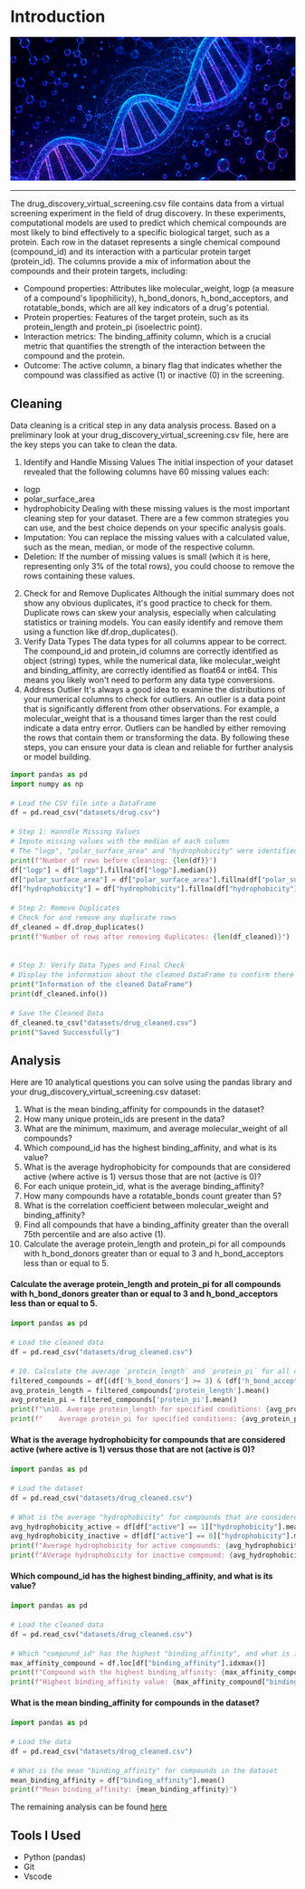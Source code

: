 # Introduction
![Drug discovery](assets/drug.png)
***
The drug_discovery_virtual_screening.csv file contains data from a virtual screening experiment in the field of drug discovery. In these experiments, computational models are used to predict which chemical compounds are most likely to bind effectively to a specific biological target, such as a protein.
Each row in the dataset represents a single chemical compound (compound_id) and its interaction with a particular protein target (protein_id). The columns provide a mix of information about the compounds and their protein targets, including:
* Compound properties: Attributes like molecular_weight, logp (a measure of a compound's lipophilicity), h_bond_donors, h_bond_acceptors, and rotatable_bonds, which are all key indicators of a drug's potential.
* Protein properties: Features of the target protein, such as its protein_length and protein_pi (isoelectric point).
* Interaction metrics: The binding_affinity column, which is a crucial metric that quantifies the strength of the interaction between the compound and the protein.
* Outcome: The active column, a binary flag that indicates whether the compound was classified as active (1) or inactive (0) in the screening.
## Cleaning
Data cleaning is a critical step in any data analysis process. Based on a preliminary look at your drug_discovery_virtual_screening.csv file, here are the key steps you can take to clean the data.
1. Identify and Handle Missing Values
The initial inspection of your dataset revealed that the following columns have 60 missing values each:
* logp
* polar_surface_area
* hydrophobicity
Dealing with these missing values is the most important cleaning step for your dataset. There are a few common strategies you can use, and the best choice depends on your specific analysis goals.
* Imputation: You can replace the missing values with a calculated value, such as the mean, median, or mode of the respective column.
* Deletion: If the number of missing values is small (which it is here, representing only 3% of the total rows), you could choose to remove the rows containing these values.
2. Check for and Remove Duplicates
Although the initial summary does not show any obvious duplicates, it's good practice to check for them. Duplicate rows can skew your analysis, especially when calculating statistics or training models. You can easily identify and remove them using a function like df.drop_duplicates().
3. Verify Data Types
The data types for all columns appear to be correct. The compound_id and protein_id columns are correctly identified as object (string) types, while the numerical data, like molecular_weight and binding_affinity, are correctly identified as float64 or int64. This means you likely won't need to perform any data type conversions.
4. Address Outlier
It's always a good idea to examine the distributions of your numerical columns to check for outliers. An outlier is a data point that is significantly different from other observations. For example, a molecular_weight that is a thousand times larger than the rest could indicate a data entry error. Outliers can be handled by either removing the rows that contain them or transforming the data.
By following these steps, you can ensure your data is clean and reliable for further analysis or model building.
```python
import pandas as pd
import numpy as np

# Load the CSV file into a DataFrame
df = pd.read_csv("datasets/drug.csv")

# Step 1: Hanndle Missing Values
# Impute missing values with the median of each column
# The "logp", "polar_surface_area" and "hydrophobicity" were identified as having missing values
print(f"Number of rows before cleaning: {len(df)}")
df["logp"] = df["logp"].fillna(df["logp"].median())
df["polar_surface_area"] = df["polar_surface_area"].fillna(df["polar_surface_area"].median())
df["hydrophobicity"] = df["hydrophobicity"].fillna(df["hydrophobicity"].median())

# Step 2: Remove Duplicates
# Check for and remove any duplicate rows
df_cleaned = df.drop_duplicates()
print(f"Number of rows after removing duplicates: {len(df_cleaned)}")


# Step 3: Verify Data Types and Final Check
# Display the information about the cleaned DataFrame to confirm there are no more missing values
print("Information of the cleaned DataFrame")
print(df_cleaned.info())

# Save the Cleaned Data
df_cleaned.to_csv("datasets/drug_cleaned.csv")
print("Saved Successfully")
```
## Analysis
Here are 10 analytical questions you can solve using the pandas library and your drug_discovery_virtual_screening.csv dataset:
1. What is the mean binding_affinity for compounds in the dataset?
2. How many unique protein_ids are present in the data?
3. What are the minimum, maximum, and average molecular_weight of all compounds?
4. Which compound_id has the highest binding_affinity, and what is its value?
5. What is the average hydrophobicity for compounds that are considered active (where active is 1) versus those that are not (active is 0)?
6. For each unique protein_id, what is the average binding_affinity?
7. How many compounds have a rotatable_bonds count greater than 5?
8. What is the correlation coefficient between molecular_weight and binding_affinity?
9. Find all compounds that have a binding_affinity greater than the overall 75th percentile and are also active (1).
10. Calculate the average protein_length and protein_pi for all compounds with h_bond_donors greater than or equal to 3 and h_bond_acceptors less than or equal to 5.
#### Calculate the average protein_length and protein_pi for all compounds with h_bond_donors greater than or equal to 3 and h_bond_acceptors less than or equal to 5.
```python
import pandas as pd

# Load the cleaned data
df = pd.read_csv("datasets/drug_cleaned.csv")

# 10. Calculate the average `protein_length` and `protein_pi` for all compounds with `h_bond_donors` >= 3 and `h_bond_acceptors` <= 5.
filtered_compounds = df[(df['h_bond_donors'] >= 3) & (df['h_bond_acceptors'] <= 5)]
avg_protein_length = filtered_compounds['protein_length'].mean()
avg_protein_pi = filtered_compounds['protein_pi'].mean()
print(f"\n10. Average protein_length for specified conditions: {avg_protein_length}")
print(f"    Average protein_pi for specified conditions: {avg_protein_pi}")
```
#### What is the average hydrophobicity for compounds that are considered active (where active is 1) versus those that are not (active is 0)?
```python
import pandas as pd

# Load the dataset
df = pd.read_csv("datasets/drug_cleaned.csv")

# What is the average "hydrophobicity" for compounds that are considered active ("active" = 1) versus those that are not ("active" = 0)?
avg_hydrophobicity_active = df[df["active"] == 1]["hydrophobicity"].mean()
avg_hydrophobicity_inactive = df[df["active"] == 0]["hydrophobicity"].mean()
print(f"Average hydrophobicity for active compounds: {avg_hydrophobicity_active}")
print(f"AVerage hydrophobicity for inactive compound: {avg_hydrophobicity_inactive}")
```
#### Which compound_id has the highest binding_affinity, and what is its value?
```python
import pandas as pd

# Load the cleaned data
df = pd.read_csv("datasets/drug_cleaned.csv")

# Which "compound_id" has the highest "binding_affinity", and what is its value
max_affinity_compound = df.loc[df["binding_affinity"].idxmax()]
print(f"Compound with the highest binding_affinity: {max_affinity_compound["compound_id"]}")
print(f"Highest binding_affinity value: {max_affinity_compound["binding_affinity"]}")
```
#### What is the mean binding_affinity for compounds in the dataset?
```python
import pandas as pd

# Load the data
df = pd.read_csv("datasets/drug_cleaned.csv")

# What is the mean "binding_affinity" for compounds in the dataset
mean_binding_affinity = df["binding_affinity"].mean()
print(f"Mean binding_affinity: {mean_binding_affinity}")
```
The remaining analysis can be found
[here](/script/)
## Tools I Used
* Python (pandas)
* Git
* Vscode
